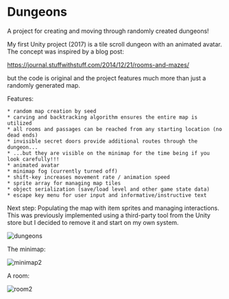 # Dungeons

A project for creating and moving through randomly created dungeons!

My first Unity project (2017) is a tile scroll dungeon with an animated avatar. The concept was inspired by a blog post:

https://journal.stuffwithstuff.com/2014/12/21/rooms-and-mazes/

but the code is original and the project features much more than just a randomly generated map.

Features:

    * random map creation by seed
    * carving and backtracking algorithm ensures the entire map is utilized
    * all rooms and passages can be reached from any starting location (no dead ends)
    * invisible secret doors provide additional routes through the dungeon...
    * ...but they are visible on the minimap for the time being if you look carefully!!!
    * animated avatar
    * minimap fog (currently turned off)
    * shift-key increases movement rate / animation speed
    * sprite array for managing map tiles
    * object serialization (save/load level and other game state data)
    * escape key menu for user input and informative/instructive text

Next step: Populating the map with item sprites and managing interactions.  This was previously implemented using a third-party tool from the Unity store but I decided to remove it and start on my own system.

![dungeons](https://user-images.githubusercontent.com/74695555/108611189-59e06200-7399-11eb-9f95-7fcdd9c643f2.png)

The minimap:

![minimap2](https://user-images.githubusercontent.com/74695555/108611319-cf006700-739a-11eb-84e6-48bbfc6add93.png)

A room:

![room2](https://user-images.githubusercontent.com/74695555/108611320-d0319400-739a-11eb-84b8-6de772973853.png)
